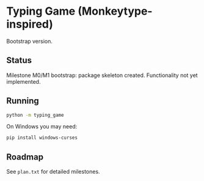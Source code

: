 # Typing Game (Monkeytype-inspired)

Bootstrap version.

## Status
Milestone M0/M1 bootstrap: package skeleton created. Functionality not yet implemented.

## Running
```bash
python -m typing_game
```
On Windows you may need:
```bash
pip install windows-curses
```

## Roadmap
See `plan.txt` for detailed milestones.

